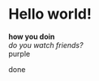 <h1>Hello world!</h1>
<b>how you doin</b> <br>
<i> do you watch friends?</i>
<div style="background-color💜"> purple </div>
<p class="fs-1">done</p>

